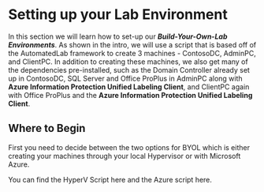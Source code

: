 # Setting up your Lab Environment

In this section we will learn how to set-up our ***Build-Your-Own-Lab Environments***. As shown in the intro, we will use a script that is based off of the AutomatedLab framework to create 3 machines - ContosoDC, AdminPC, and ClientPC. In addition to creating these machines, we also get many of the dependencies pre-installed, such as the Domain Controller already set up in ContosoDC, SQL Server and Office ProPlus in AdminPC along with **Azure Information Protection Unified Labeling Client**, and ClientPC again with Office ProPlus and the **Azure Information Protection Unified Labeling Client**. 

## Where to Begin

First you need to decide between the two options for BYOL which is either creating your machines through your local Hypervisor or with Microsoft Azure. 

You can find the HyperV Script here and the Azure script here.
